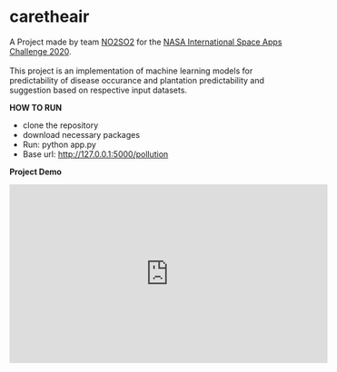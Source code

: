 # caretheair
A Project made by team [NO2SO2](https://2020.spaceappschallenge.org/challenges/observe/one-health-approach/teams/no2so2/project) for the [NASA International Space Apps Challenge 2020](https://www.spaceappschallenge.org/). <br />
<br />
This project is an implementation of machine learning models for predictability of disease occurance and plantation predictability and suggestion based on respective input datasets. 

**HOW TO RUN**
- clone the repository
- download necessary packages
- Run: python app.py
- Base url: http://127.0.0.1:5000/pollution 

**Project Demo**

<iframe width="560" height="315" src="https://www.youtube.com/embed/KnS79qAtBR8" frameborder="0" allow="accelerometer; autoplay; clipboard-write; encrypted-media; gyroscope; picture-in-picture" allowfullscreen></iframe>




